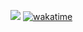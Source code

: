[![](https://i.imgur.com/1a76BYY.gif)]()
[![wakatime](https://wakatime.com/badge/user/bd8e3849-740c-4437-9b22-e9fdf8965e7b.svg?style=plastic)](https://wakatime.com/@bd8e3849-740c-4437-9b22-e9fdf8965e7b)
